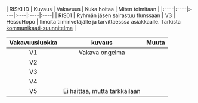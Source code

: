 | RISKI ID |	Kuvaus | Vakavuus | Kuka hoitaa | Miten toimitaan |
|:----|:----|:----|:----|:----|:----|
| RIS01 | Ryhmän jäsen sairastuu flunssaan |  V3 |  HessuHopo | Ilmoita tiiminvetäjälle ja tarvittaesssa asiakkaalle. Tarkista [kommunikaati-suunnitelma]() |


| Vakavuusluokka | kuvaus | Muuta |
|:----:|:----:|:----:|
| V1 | Vakava ongelma | | 
| V2 | | | 
| V3 | | | 
| V4 | | | 
| V5 | Ei haittaa, mutta tarkkailaan | | 
